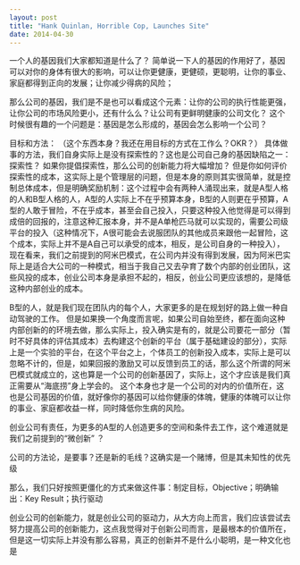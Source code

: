 ```yaml
---
layout: post
title: "Hank Quinlan, Horrible Cop, Launches Site"
date: 2014-04-30
---
```


一个人的基因我们大家都知道是什么了？
简单说一下人的基因的作用好了，基因可以对你的身体有很大的影响，可以让你更健康，更健硕，更聪明，让你的事业、家庭都得到正向的发展；让你减少得病的风险；

那么公司的基因，我们是不是也可以看成这个元素：让你的公司的执行性能更强，让你公司的市场风险更小，还有什么么？让公司有更鲜明健康的公司文化？
这个时候很有趣的一个问题是：基因是怎么形成的，基因会怎么影响一个公司？

目标和方法：
（这个东西本身？我还在用目标的方式在工作么？OKR？）
具体做事的方法，我们自身实际上是没有探索性的？这也是公司自己身的基因缺陷之一：探索性？
如果你提倡探索性，那么公司的创新能力将大幅增加？
但是你如何评价探索性的成本，这实际上是个管理层的问题，但是本身的原则其实很简单，就是控制总体成本，但是明确奖励机制：这个过程中会有两种人涌现出来，就是A型人格的人和B型人格的人，A型的人实际上不在乎预算本身，B型的人则更在乎预算，A型的人敢于冒险，不在乎成本，甚至会自己投入，只要这种投入他觉得是可以得到成倍的回报的，注意这种汇报本身，并不是A单枪匹马就可以实现的，需要公司级平台的投入（这种情况下，A很可能会去说服团队的其他成员来跟他一起冒险，这个成本，实际上并不是A自己可以承受的成本，相反，是公司自身的一种投入），现在看来，我们之前提到的阿米巴模式，在公司内并没有得到发展，因为阿米巴实际上是适合大公司的一种模式，相当于我自己又去孕育了数个内部的创业团队，这些风投的成本，创业公司本身是承担不起的，相反，创业公司更应该想的，是降低这种内部创业的成本。

B型的人，就是我们现在团队内的每个人，大家更多的是在规划好的路上做一种自动驾驶的工作。
但是如果换一个角度而言呢，如果公司自始至终，都在面向这种内部创新的的环境去做，那么实际上，投入确实是有的，就是公司要花一部分（暂时不好具体的评估其成本）去构建这个创新的平台（属于基础建设的部分），实际上是一个实验的平台，在这个平台之上，个体员工的创新投入成本，实际上是可以忽略不计的，但是，如果回报的激励又可以反馈到员工的话，那么这个所谓的阿米巴模式就成立的，这也算是一个公司的创新基因了，实际上，这个才应该是我们真正需要从“海底捞”身上学会的。
这个本身也才是一个公司的对内的价值所在，这也是公司基因的价值，就好像你的基因可以给你健康的体魄，健康的体魄可以让你的事业、家庭都收益一样，同时降低你生病的风险。

创业公司有责任，为更多的A型的人创造更多的空间和条件去工作，这个难道就是我们之前提到的“微创新” ？

公司的方法论，是要事？还是新的毛线？这确实是一个赌博，但是其未知性的优先级

那么，我们只好按照更僵化的方式来做这件事：制定目标，Objective；明确输出：Key Result；执行驱动

创业公司的创新能力，就是创业公司的驱动力，从大方向上而言，我们应该尝试去努力提高公司的创新能力，这点我觉得对于创新公司而言，是最根本的价值所在，但是这一切实际上并没有那么容易，真正的创新并不是什么小聪明，是一种文化也是
